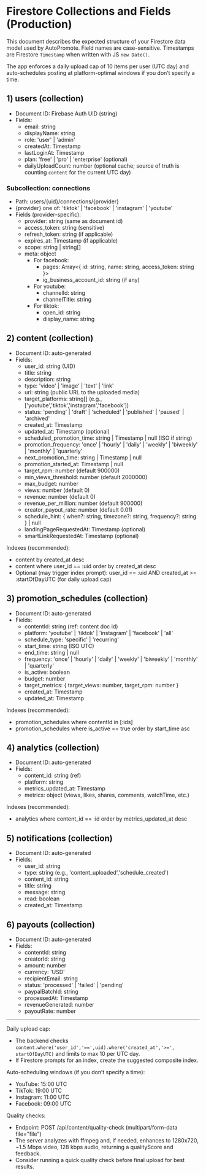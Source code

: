 # Firestore Collections and Fields (Production)

This document describes the expected structure of your Firestore data model used by AutoPromote. Field names are case-sensitive. Timestamps are Firestore `Timestamp` when written with JS `new Date()`.

The app enforces a daily upload cap of 10 items per user (UTC day) and auto-schedules posting at platform-optimal windows if you don’t specify a time.

## 1) users (collection)
- Document ID: Firebase Auth UID (string)
- Fields:
  - email: string
  - displayName: string
  - role: 'user' | 'admin'
  - createdAt: Timestamp
  - lastLoginAt: Timestamp
  - plan: 'free' | 'pro' | 'enterprise' (optional)
  - dailyUploadCount: number (optional cache; source of truth is counting `content` for the current UTC day)

### Subcollection: connections
- Path: users/{uid}/connections/{provider}
- {provider} one of: 'tiktok' | 'facebook' | 'instagram' | 'youtube'
- Fields (provider-specific):
  - provider: string (same as document id)
  - access_token: string (sensitive)
  - refresh_token: string (if applicable)
  - expires_at: Timestamp (if applicable)
  - scope: string | string[]
  - meta: object
    - For facebook:
      - pages: Array<{ id: string, name: string, access_token: string }>
      - ig_business_account_id: string (if any)
    - For youtube:
      - channelId: string
      - channelTitle: string
    - For tiktok:
      - open_id: string
      - display_name: string

## 2) content (collection)
- Document ID: auto-generated
- Fields:
  - user_id: string (UID)
  - title: string
  - description: string
  - type: 'video' | 'image' | 'text' | 'link'
  - url: string (public URL to the uploaded media)
  - target_platforms: string[] (e.g., ['youtube','tiktok','instagram','facebook'])
  - status: 'pending' | 'draft' | 'scheduled' | 'published' | 'paused' | 'archived'
  - created_at: Timestamp
  - updated_at: Timestamp (optional)
  - scheduled_promotion_time: string | Timestamp | null (ISO if string)
  - promotion_frequency: 'once' | 'hourly' | 'daily' | 'weekly' | 'biweekly' | 'monthly' | 'quarterly'
  - next_promotion_time: string | Timestamp | null
  - promotion_started_at: Timestamp | null
  - target_rpm: number (default 900000)
  - min_views_threshold: number (default 2000000)
  - max_budget: number
  - views: number (default 0)
  - revenue: number (default 0)
  - revenue_per_million: number (default 900000)
  - creator_payout_rate: number (default 0.01)
  - schedule_hint: { when?: string, timezone?: string, frequency?: string } | null
  - landingPageRequestedAt: Timestamp (optional)
  - smartLinkRequestedAt: Timestamp (optional)

Indexes (recommended):
- content by created_at desc
- content where user_id == :uid order by created_at desc
- Optional (may trigger index prompt): user_id == :uid AND created_at >= :startOfDayUTC (for daily upload cap)

## 3) promotion_schedules (collection)
- Document ID: auto-generated
- Fields:
  - contentId: string (ref: content doc id)
  - platform: 'youtube' | 'tiktok' | 'instagram' | 'facebook' | 'all'
  - schedule_type: 'specific' | 'recurring'
  - start_time: string (ISO UTC)
  - end_time: string | null
  - frequency: 'once' | 'hourly' | 'daily' | 'weekly' | 'biweekly' | 'monthly' | 'quarterly'
  - is_active: boolean
  - budget: number
  - target_metrics: { target_views: number, target_rpm: number }
  - created_at: Timestamp
  - updated_at: Timestamp

Indexes (recommended):
- promotion_schedules where contentId in [:ids]
- promotion_schedules where is_active == true order by start_time asc

## 4) analytics (collection)
- Document ID: auto-generated
- Fields:
  - content_id: string (ref)
  - platform: string
  - metrics_updated_at: Timestamp
  - metrics: object (views, likes, shares, comments, watchTime, etc.)

Indexes (recommended):
- analytics where content_id == :id order by metrics_updated_at desc

## 5) notifications (collection)
- Document ID: auto-generated
- Fields:
  - user_id: string
  - type: string (e.g., 'content_uploaded','schedule_created')
  - content_id: string
  - title: string
  - message: string
  - read: boolean
  - created_at: Timestamp

## 6) payouts (collection)
- Document ID: auto-generated
- Fields:
  - contentId: string
  - creatorId: string
  - amount: number
  - currency: 'USD'
  - recipientEmail: string
  - status: 'processed' | 'failed' | 'pending'
  - paypalBatchId: string
  - processedAt: Timestamp
  - revenueGenerated: number
  - payoutRate: number

---

Daily upload cap:
- The backend checks `content.where('user_id','==',uid).where('created_at','>=', startOfDayUTC)` and limits to max 10 per UTC day.
- If Firestore prompts for an index, create the suggested composite index.

Auto-scheduling windows (if you don’t specify a time):
- YouTube: 15:00 UTC
- TikTok: 19:00 UTC
- Instagram: 11:00 UTC
- Facebook: 09:00 UTC

Quality checks:
- Endpoint: POST /api/content/quality-check (multipart/form-data file="file")
- The server analyzes with ffmpeg and, if needed, enhances to 1280x720, ~1.5 Mbps video, 128 kbps audio, returning a qualityScore and feedback.
- Consider running a quick quality check before final upload for best results.
